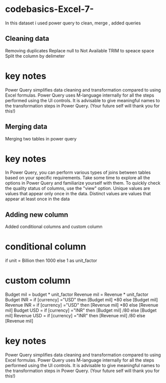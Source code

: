# codebasics-Excel-7-

In this dataset i used power query to clean, merge , added queries 

## Cleaning data
Removing duplicates
Replace null to Not Available
TRIM to speace space
Split the column by delimeter
# key notes
Power Query simplifies data cleaning and transformation compared to using Excel formulas.
Power Query uses M-language internally for all the steps performed using the UI controls.
It is advisable to give meaningful names to the transformation steps in Power Query. (Your future self will thank you for this!)

## Merging data
Merging two tables in power query
# key notes
In Power Query, you can perform various types of joins between tables based on your specific requirements.
Take some time to explore all the options in Power Query and familiarize yourself with them.
To quickly check the quality status of columns, use the "view" option.
Unique values are values that appear only once in the data.
Distinct values are values that appear at least once in the data

## Adding new column
Added conditional columns and custom column 
# conditional column
if unit = Billion then 1000 else 1 as unit_factor
# custom column
Budget mil = budget * unit_factor
Revenue mil = Revenue * unit_factor
Budget INR = if [currency] ="USD" then [Budget mil] *80 else [Budget mil]
Revenue INR = if [currency] ="USD" then [Revenue mil] *80 else [Revenue mil]
Budget USD = if [currency] ="INR" then [Budget mil] /80 else [Budget mil]
Revenue USD = if [currency] ="INR" then [Revenue mil] /80 else [Revenue mil]
# key notes
Power Query simplifies data cleaning and transformation compared to using Excel formulas.
Power Query uses M-language internally for all the steps performed using the UI controls.
It is advisable to give meaningful names to the transformation steps in Power Query. (Your future self will thank you for this!)
